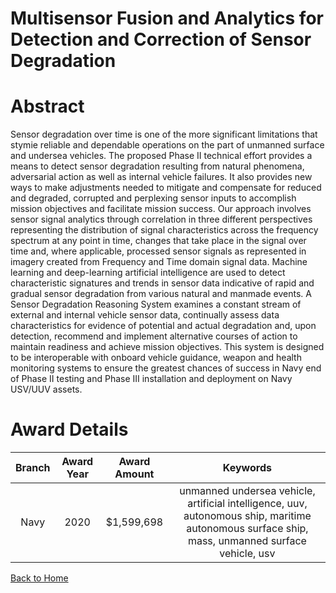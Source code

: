 
Multisensor Fusion and Analytics for Detection and Correction of Sensor Degradation
===================================================================================

# Abstract


Sensor degradation over time is one of the more significant limitations that stymie reliable and dependable operations on the part of unmanned surface and undersea vehicles. The proposed Phase II technical effort provides a means to detect sensor degradation resulting from natural phenomena, adversarial action as well as internal vehicle failures. It also provides new ways to make adjustments needed to mitigate and compensate for reduced and degraded, corrupted and perplexing sensor inputs to accomplish mission objectives and facilitate mission success. Our approach involves sensor signal analytics through correlation in three different perspectives representing the distribution of signal characteristics across the frequency spectrum at any point in time, changes that take place in the signal over time and, where applicable, processed sensor signals as represented in imagery created from Frequency and Time domain signal data. Machine learning and deep-learning artificial intelligence are used to detect characteristic signatures and trends in sensor data indicative of rapid and gradual sensor degradation from various natural and manmade events. A Sensor Degradation Reasoning System examines a constant stream of external and internal vehicle sensor data, continually assess data characteristics for evidence of potential and actual degradation and, upon detection, recommend and implement alternative courses of action to maintain readiness and achieve mission objectives. This system is designed to be interoperable with onboard vehicle guidance, weapon and health monitoring systems to ensure the greatest chances of success in Navy end of Phase II testing and Phase III installation and deployment on Navy USV/UUV assets.  

# Award Details

|Branch|Award Year|Award Amount|Keywords|
| :---: | :---: | :---: | :---: |
|Navy|2020|$1,599,698|unmanned undersea vehicle, artificial intelligence, uuv, autonomous ship, maritime autonomous surface ship, mass, unmanned surface vehicle, usv|
  
  


[Back to Home](https://github.com/chrischow/dod_sbir_awards/Reports/JH/#2129)